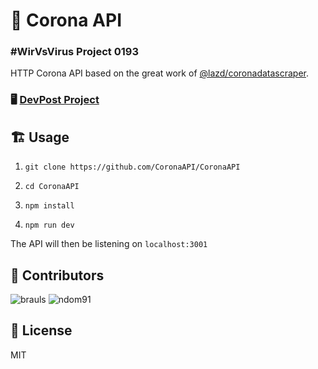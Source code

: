 # 🦠 Corona API 

### #WirVsVirus Project 0193

HTTP Corona API based on the great work of [@lazd/coronadatascraper](https://github.com/lazd/coronadatascraper).

### 🖥️ [DevPost Project](https://devpost.com/software/1_038_a_daten_0193_coronaapi)

## 🏗️ Usage

1. `git clone https://github.com/CoronaAPI/CoronaAPI`

2. `cd CoronaAPI`

3. `npm install`

4. `npm run dev`

The API will then be listening on `localhost:3001`

## 🙏 Contributors

![brauls](https://avatars.githubusercontent.com/u/6483465?v=2&s=128)
![ndom91](https://avatars.githubusercontent.com/u/7415984?v=2&s=128)

## 📝 License

MIT
